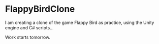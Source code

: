 # FlappyBirdClone

I am creating a clone of the game Flappy Bird as practice, using the Unity engine and C# scripts...

Work starts tomorrow.
